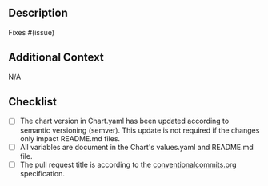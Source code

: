 ## Description

<!-- Please include a summary of the change and which issue is fixed. Also, include relevant motivation and context. List any dependencies that are required for this change. -->

Fixes #(issue)

## Additional Context

<!-- Add any other context or information about the pull request here. -->

N/A

## Checklist
- [ ] The chart version in Chart.yaml has been updated according to semantic versioning (semver). This update is not required if the changes only impact README.md files.
- [ ] All variables are document in the Chart's values.yaml and README.md file.
- [ ] The pull request title is according to the [conventionalcommits.org](https://www.conventionalcommits.org/en/v1.0.0/) specification.

